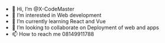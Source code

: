 - 👋 Hi, I’m @X-CodeMaster
- 👀 I’m interested in Web development 
- 🌱 I’m currently learning React and Vue
- 💞️ I’m looking to collaborate on Deployment of web and apps
- 📫 How to reach me 08149911788

<!---
X-CodeMaster/X-CodeMaster is a ✨ special ✨ repository because its `README.md` (this file) appears on your GitHub profile.
You can click the Preview link to take a look at your changes.
--->
